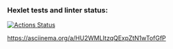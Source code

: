 ### Hexlet tests and linter status:
[![Actions Status](https://github.com/Viacheslav161/python-project-49/actions/workflows/hexlet-check.yml/badge.svg)](https://github.com/Viacheslav161/python-project-49/actions)

https://asciinema.org/a/HU2WMLItzqQExpZtN1wTofGfP
